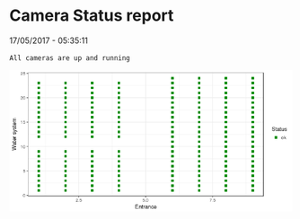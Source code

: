 Camera Status report
================
17/05/2017 - 05:35:11

    All cameras are up and running

![](camreport_files/figure-markdown_github/unnamed-chunk-2-1.png)

